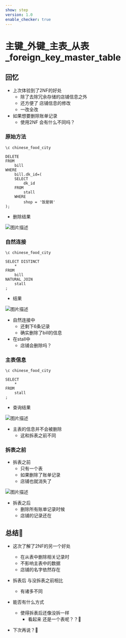 ```yaml
---
show: step
version: 1.0
enable_checker: true
---
```


#    主键_外键_主表_从表_foreign_key_master_table       
 
##  回忆

- 上次体验到了2NF的好处
	- 除了去除冗余存储的店铺信息之外
	- 还方便了 店铺信息的修改
	- 一改全改
- 如果想要删除账单记录
	- 使用2NF 会有什么不同吗？

### 原始方法

```
\c chinese_food_city

DELETE
FROM
	bill
WHERE
	bill.dk_id=(
	SELECT 
		dk_id
	FROM
		stall
	WHERE
		shop = '饭是钢'
);
```

- 删除结果

![图片描述](https://doc.shiyanlou.com/courses/uid1190679-20230930-1696080250822)

### 自然连接

```
\c chinese_food_city

SELECT DISTINCT
    *
FROM
	bill
NATURAL JOIN
	stall
;
```

- 结果

![图片描述](https://doc.shiyanlou.com/courses/uid1190679-20230930-1696080332771)

- 自然连接中
	- 还剩下6条记录
	- 确实删除了bill的信息
- 在stall中
	- 店铺会删除吗？

### 主表信息

```
\c chinese_food_city

SELECT
    *
FROM
	stall
;
```

- 查询结果

![图片描述](https://doc.shiyanlou.com/courses/uid1190679-20230930-1696080466438)

- 主表的信息并不会被删除
	- 这和拆表之前不同

### 拆表之前

- 拆表之前
	- 只有一个表
	- 如果删除了账单记录
	- 店铺也就消失了

![图片描述](https://doc.shiyanlou.com/courses/uid1190679-20230906-1694008210314)

- 拆表之后
	- 删除所有账单记录时候
	- 店铺的记录还在


##  总结🤔

- 这次了解了2NF的另一个好处
	- 在从表中删除相关记录时
	- 不影响主表中的数据
	- 店铺的名字依然存在

- 拆表后 与没拆表之前相比
	- 有诸多不同
- 能否有什么方式 
	- 使得拆表后还像没拆一样
		- 看起来 还是一个表呢？？🤔
- 下次再说？👋


